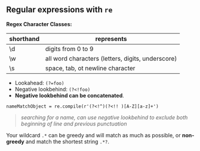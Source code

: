 ## Regular expressions with `re`

**Regex Character Classes:**

shorthand | represents
-|-
\d | digits from 0 to 9
\w | all word characters (letters, digits, underscore)
\s | space, tab, ot newline character

- Lookahead: `(?=foo)`
- Negative lookbehind: `(?<!foo)`
- **Negative lookbehind can be concatenated**.  
```
nameMatchObject = re.compile(r'(?<!^)(?<!! )[A-Z][a-z]+')
```
> *searching for a name, can use negative lookbehind to exclude both beginning of line and previous punctuation*

Your wildcard `.*` can be greedy and will match as much as possible, or **non-greedy** and match the shortest string `.*?`.
